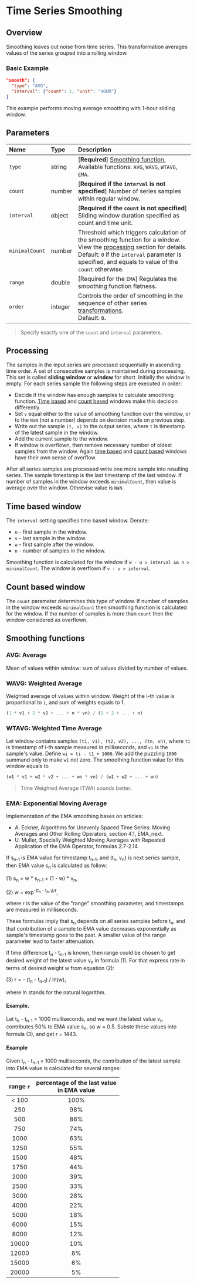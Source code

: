 # Time Series Smoothing

## Overview

Smoothing leaves out noise from time series. This transformation averages values of the series grouped into a rolling window.

### Basic Example

```json
"smooth": {
  "type": "AVG",
  "interval": {"count": 1, "unit": "HOUR"}
}
```

This example performs moving average smoothing with 1-hour sliding window.

## Parameters

| **Name** | **Type**  | **Description**   |
|:---|:---|:---|
| `type` | string | [**Required**] [Smoothing function.](#smoothing-functions) Available functions: `AVG`, `WAVG`, `WTAVG`, `EMA`. |
| `count` | number | [**Required if the `interval` is not specified**] Number of series samples within regular window. |
| `interval` | object | [**Required if the `count` is not specified**] Sliding window duration specified as count and time unit. |
| `minimalCount` | number | Threshold which triggers calculation of the smoothing function for a window. View the [processing](#processing) section for details. <br> Default: `0` if the `interval` parameter is specified, and equals to value of the `count` otherwise. |
| `range` | double | [Required for the `EMA`] Regulates the smoothing function flatness. |
| `order` | integer | Controls the order of smoothing in the sequence of other series [transformations](./query.md#transformations).<br>Default: `0`.|

> Specify exactly one of the `count` and `interval` parameters.

## Processing

The samples in the input series are processed sequentially in ascending time order.
A set of consecutive samples is maintained during processing. This set is called **sliding window** or **window** for short. Initially the window is empty. For each series sample the following steps are executed in order:

* Decide if the window has enough samples to calculate smoothing function. [Time based](#time-based-window) and [count based](#count-based-window) windows make this decision differently.
* Set `v` equal either to the value of smoothing function over the window, or to the `NaN` (not a number) depends on decision made on previous step.
* Write out the sample `(t, v)` to the output series, where `t` is timestamp of the latest sample in the window.
* Add the current sample to the window.
* If window is overflown, then remove necessary number of oldest samples from the window. Again [time based](#time-based-window) and [count based](#count-based-window) windows have their own sense of overflow.

After all series samples are processed write one more sample into resulting series. The sample timestamp is the last timestamp of the last window. If number of samples in the window exceeds `minimalCount`, then value is average over the window. Othrevise value is `NaN`.

## Time based window

The `interval` setting specifies time based window.
Denote:

* `u` - first sample in the window.
* `v` - last sample in the window.
* `w` - first sample after the window.
* `n` - number of samples in the window.

Smoothing function is calculated for the window if `w - u > interval && n > minimalCount`.
The window is overflown if `v - u > interval`.

## Count based window

The `count` parameter determines this type of window.
If number of samples in the window exceeds `minimalCount` then smoothing function is calculated for the window. If the number of samples is more than `count` then the window considered as overflown.

## Smoothing functions

### AVG: Average

Mean of values within window: sum of values divided by number of values.

### WAVG: Weighted Average

Weighted average of values within window. Weight of the i-th value is proportional to `i`, and sum of weights equals to 1.

```js
(1 * v1 + 2 * v2 + ... + n * vn) / (1 + 2 + ... + n)
```

### WTAVG: Weighted Time Average

Let window contains samples `(t1, v1), (t2, v2), ..., (tn, vn)`,
where `ti` is timestamp of i-th sample measured in milliseconds,
and `vi` is the sample's value.
Define `wi = ti - t1 + 1000`.
We add the puzzling `1000` summand only to make `w1` not zero.
The smoothing function value for this window equals to

```js
(w1 * v1 + w2 * v2 + ... + wn * vn) / (w1 + w2 + ... + wn)
```

> Time Weighted Average (TWA) sounds better.

### EMA: Exponential Moving Average

Implementation of the EMA smoothing bases on articles:

* A. Eckner, Algorithms for Unevenly Spaced Time Series: Moving Averages and Other Rolling Operators, section 4.1, EMA_next.
* U. Muller, Specially Weighted Moving Averages with Repeated Application of the EMA Operator, formulas 2.7-2.14.

If s<sub>n-1</sub> is EMA value for timestamp t<sub>n-1</sub>,
and (t<sub>n</sub>, v<sub>n</sub>) is next series sample,
then EMA value s<sub>n</sub> is calculated as follow:

(1) s<sub>n</sub> = w * s<sub>n-1</sub> + (1 - w) * v<sub>n</sub>,

(2) w = exp<sup>-(t<sub>n</sub> - t<sub>n-1</sub>)/r</sup>,

where r is the value of the "range" smoothing parameter,
and timestamps are measured in milliseconds.

These formulas imply that s<sub>n</sub> depends on all series samples before t<sub>n</sub>, and that contribution of a sample to EMA value decreases exponentially as sample's timestamp goes to the past.
A smaller value of the range parameter lead to faster attenuation.

If time difference t<sub>n</sub> - t<sub>n-1</sub> is known, then range could be chosen to get desired weight of the latest value v<sub>n</sub> in formula (1).
For that express rate in terms of desired weight w from equation (2):

(3) r = - (t<sub>n</sub> - t<sub>n-1</sub>) / ln(w),

where ln stands for the natural logarithm.

#### Example.

Let t<sub>n</sub> - t<sub>n-1</sub> = 1000 mulliseconds, and we want the latest value v<sub>n</sub> contributes 50% to EMA value s<sub>n</sub>, so w = 0.5.
Subste these values into formula (3), and get r = 1443.

#### Example

Given t<sub>n</sub> - t<sub>n-1</sub> = 1000 mulliseconds,
the contribution of the latest sample into EMA value is calculated for several ranges:

| **range `r`** | **percentage of the last value <br/> in EMA value** |
|:---:|:---:|
| < 100 | 100% |
| 250 | 98% |
| 500 | 86% |
| 750 | 74% |
| 1000 | 63% |
| 1250 | 55% |
| 1500 | 48% |
| 1750 | 44% |
| 2000 | 39% |
| 2500 | 33% |
| 3000 | 28% |
| 4000 | 22% |
| 5000 | 18% |
| 6000 | 15% |
| 8000 | 12% |
| 10000 | 10% |
| 12000 | 8% |
| 15000 | 6% |
| 20000 | 5% |
